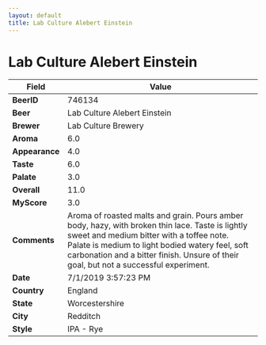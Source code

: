 ```yaml
---
layout: default
title: Lab Culture Alebert Einstein
---
```


# Lab Culture Alebert Einstein

| Field         | Value     |
|---------------|-----------|
| **BeerID** | 746134 |
| **Beer** | Lab Culture Alebert Einstein |
| **Brewer** | Lab Culture Brewery |
| **Aroma** | 6.0 |
| **Appearance** | 4.0 |
| **Taste** | 6.0 |
| **Palate** | 3.0 |
| **Overall** | 11.0 |
| **MyScore** | 3.0 |
| **Comments** | Aroma of roasted malts and grain. Pours amber body, hazy, with broken thin lace. Taste is lightly sweet and medium bitter with a toffee note. Palate is medium to light bodied watery feel, soft carbonation and a bitter finish. Unsure of their goal, but not a successful experiment. |
| **Date** | 7/1/2019 3:57:23 PM |
| **Country** | England |
| **State** | Worcestershire |
| **City** | Redditch |
| **Style** | IPA - Rye |
